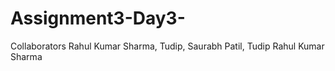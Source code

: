 # Assignment3-Day3-
Collaborators
Rahul Kumar Sharma, Tudip,
Saurabh Patil, Tudip
Rahul Kumar Sharma